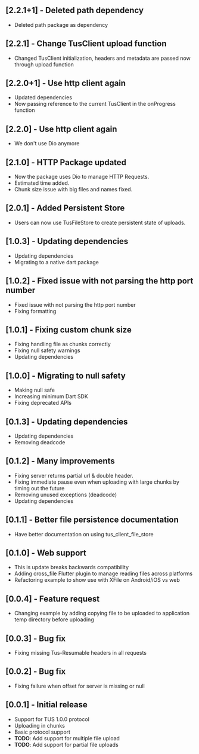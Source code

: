 ## [2.2.1+1] - Deleted path dependency

- Deleted path package as dependency

## [2.2.1] - Change TusClient upload function

- Changed TusClient initialization, headers and metadata are passed now through upload function

## [2.2.0+1] - Use http client again

- Updated dependencies
- Now passing reference to the current TusClient in the onProgress function

## [2.2.0] - Use http client again

- We don't use Dio anymore

## [2.1.0] - HTTP Package updated

- Now the package uses Dio to manage HTTP Requests.
- Estimated time added.
- Chunk size issue with big files and names fixed.

## [2.0.1] - Added Persistent Store

- Users can now use TusFileStore to create persistent state of uploads.

## [1.0.3] - Updating dependencies

- Updating dependencies
- Migrating to a native dart package

## [1.0.2] - Fixed issue with not parsing the http port number

- Fixed issue with not parsing the http port number
- Fixing formatting

## [1.0.1] - Fixing custom chunk size

- Fixing handling file as chunks correctly
- Fixing null safety warnings
- Updating dependencies

## [1.0.0] - Migrating to null safety

- Making null safe
- Increasing minimum Dart SDK
- Fixing deprecated APIs

## [0.1.3] - Updating dependencies

- Updating dependencies
- Removing deadcode

## [0.1.2] - Many improvements

- Fixing server returns partial url & double header.
- Fixing immediate pause even when uploading with large chunks by timing out the future
- Removing unused exceptions (deadcode)
- Updating dependencies

## [0.1.1] - Better file persistence documentation

- Have better documentation on using tus_client_file_store

## [0.1.0] - Web support

- This is update breaks backwards compatibility
- Adding cross_file Flutter plugin to manage reading files across platforms
- Refactoring example to show use with XFile on Android/iOS vs web

## [0.0.4] - Feature request

- Changing example by adding copying file to be uploaded to application temp directory before uploading

## [0.0.3] - Bug fix

- Fixing missing Tus-Resumable headers in all requests

## [0.0.2] - Bug fix

- Fixing failure when offset for server is missing or null

## [0.0.1] - Initial release

- Support for TUS 1.0.0 protocol
- Uploading in chunks
- Basic protocol support
- **TODO**: Add support for multiple file upload
- **TODO**: Add support for partial file uploads
